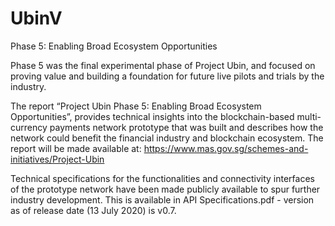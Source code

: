 # UbinV
Phase 5: Enabling Broad Ecosystem Opportunities

Phase 5 was the final experimental phase of Project Ubin, and focused on proving value and building a foundation for future live pilots and trials by the industry.

The report “Project Ubin Phase 5: Enabling Broad Ecosystem Opportunities”, provides technical insights into the blockchain-based multi-currency payments network prototype that was built and describes how the network could benefit the financial industry and blockchain ecosystem. The report will be made available at: https://www.mas.gov.sg/schemes-and-initiatives/Project-Ubin

Technical specifications for the functionalities and connectivity interfaces of the prototype network have been made publicly available to spur further industry development. This is available in API Specifications.pdf - version as of release date (13 July 2020) is v0.7.
